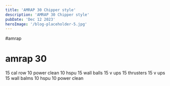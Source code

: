 ```yaml
---
title: 'AMRAP 30 Chipper style'
description: 'AMRAP 30 Chipper style'
pubDate: 'Dec 12 2023'
heroImage: '/blog-placeholder-5.jpg'
---
```

 #amrap
# amrap 30
 
15 cal row
10 power clean
10 hspu
15 wall balls
15 v ups
15 thrusters
15 v ups
15 wall balms
10 hspu
10 power clean 





